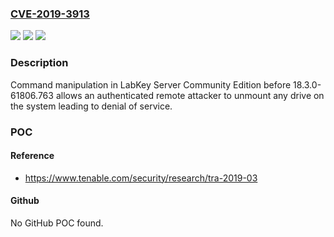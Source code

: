 ### [CVE-2019-3913](https://cve.mitre.org/cgi-bin/cvename.cgi?name=CVE-2019-3913)
![](https://img.shields.io/static/v1?label=Product&message=LabKey%20Server%20Community%20Edition&color=blue)
![](https://img.shields.io/static/v1?label=Version&message=n%2Fa&color=blue)
![](https://img.shields.io/static/v1?label=Vulnerability&message=CWE-77%20Command%20Manipulation&color=brighgreen)

### Description

Command manipulation in LabKey Server Community Edition before 18.3.0-61806.763 allows an authenticated remote attacker to unmount any drive on the system leading to denial of service.

### POC

#### Reference
- https://www.tenable.com/security/research/tra-2019-03

#### Github
No GitHub POC found.

